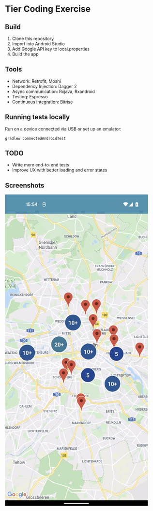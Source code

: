 # Tier Coding Exercise

## Build
1. Clone this repository
2. Import into Android Studio
3. Add Google API key to local.properties
4. Build the app

## Tools
- Network: Retrofit, Moshi
- Dependency Injection: Dagger 2
- Async communication: Rxjava, Rxandroid
- Testing: Espresso
- Continuous Integration: Bitrise

## Running tests locally
Run on a device connected via USB or set up an emulator:

    gradlew connectedAndroidTest

## TODO
- Write more end-to-end tests
- Improve UX with better loading and error states

## Screenshots
![Alt text](/screenshots/map.png?raw=true "Map")
